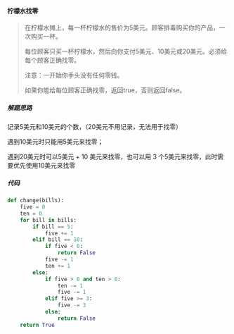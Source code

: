 #### 柠檬水找零

> 在柠檬水摊上，每一杯柠檬水的售价为5美元。顾客排毒购买你的产品，一次购买一杯。
>
> 每位顾客只买一杯柠檬水，然后向你支付5美元、10美元或20美元。必须给每个顾客正确找零。
>
> 注意：一开始你手头没有任何零钱。
>
> 如果你能给每位顾客正确找零，返回true，否则返回false。



##### 解题思路

记录5美元和10美元的个数，（20美元不用记录，无法用于找零）

遇到10美元时只能用5美元来找零；

遇到20美元时可以5美元 + 10 美元来找零，也可以用 3 个5美元来找零，此时需要优先使用10美元来找零



##### 代码

```python
def change(bills):
    five = 0
    ten = 0
    for bill in bills:
        if bill == 5:
            five += 1
        elif bill == 10:
            if five < 0:
                return False
            five -= 1
            ten += 1
        else:
            if five > 0 and ten > 0:
                ten -= 1
                five -= 1
            elif five >= 3:
                five -= 3
            else:
                return False
    return True
```

